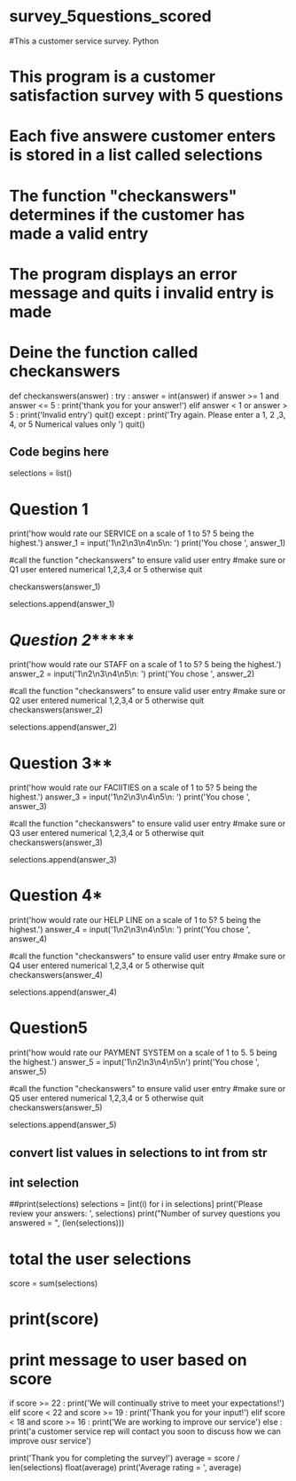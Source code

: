# survey_5questions_scored
#This a customer service survey. Python
# This program is a customer satisfaction survey with 5 questions
# Each five answere customer enters is stored in a list called selections
# The function "checkanswers" determines if the customer has made a valid entry
# The program displays an error message and quits i invalid entry is made


# Deine the function called checkanswers

def checkanswers(answer) :
    try :
        answer = int(answer)
        if answer >= 1 and answer <= 5 :
            print('thank you for your answer!')
        elif answer < 1 or answer > 5 :
            print('Invalid entry')
            quit()
    except :
        print('Try again. Please enter a 1, 2 ,3, 4, or 5 Numerical values only ')
        quit()


## Code begins here

selections = list()

# Question 1
print('how would rate our SERVICE on a scale of 1 to 5? 5 being the highest.')
answer_1 = input('1\n2\n3\n4\n5\n: ')
print('You chose ', answer_1)

#call the function "checkanswers" to ensure valid user entry
#make sure or Q1 user entered numerical 1,2,3,4 or 5 otherwise quit

checkanswers(answer_1)

selections.append(answer_1)

# *********Question 2**************
print('how would rate our STAFF on a scale of 1 to 5? 5 being the highest.')
answer_2 = input('1\n2\n3\n4\n5\n: ')
print('You chose ', answer_2)


#call the function "checkanswers" to ensure valid user entry
#make sure or Q2 user entered numerical 1,2,3,4 or 5 otherwise quit
checkanswers(answer_2)

selections.append(answer_2)

# **********Question 3************
print('how would rate our FACIITIES on a scale of 1 to 5? 5 being the highest.')
answer_3 = input('1\n2\n3\n4\n5\n: ')
print('You chose ', answer_3)

#call the function "checkanswers" to ensure valid user entry
#make sure or Q3 user entered numerical 1,2,3,4 or 5 otherwise quit
checkanswers(answer_3)

selections.append(answer_3)



# **********Question 4***********
print('how would rate our HELP LINE on a scale of 1 to 5? 5 being the highest.')
answer_4 = input('1\n2\n3\n4\n5\n: ')
print('You chose ', answer_4)

#call the function "checkanswers" to ensure valid user entry
#make sure or Q4 user entered numerical 1,2,3,4 or 5 otherwise quit
checkanswers(answer_4)

selections.append(answer_4)

# **********Question5**********
print('how would rate our PAYMENT SYSTEM on a scale of 1 to 5. 5 being the highest.')
answer_5 = input('1\n2\n3\n4\n5\n')
print('You chose ', answer_5)

#call the function "checkanswers" to ensure valid user entry
#make sure or Q5 user entered numerical 1,2,3,4 or 5 otherwise quit
checkanswers(answer_5)

selections.append(answer_5)


## convert list values in selections to int from str
## int selection
##print(selections)
selections = [int(i) for i in selections]
print('Please review your answers: ', selections)
print("Number of survey questions you answered = ", (len(selections)))

# total the user selections
score = sum(selections)
# print(score)

# print message to user based on score

if score >= 22 :
    print('We will continually strive to meet your expectations!')
elif score < 22 and score >= 19 :
    print('Thank you for your input!')
elif score < 18 and score >= 16 :
    print('We are working to improve our service')
else :
    print('a customer service rep will contact you soon to discuss how we can improve ousr service')

print('Thank you for completing the survey!')
average = score / len(selections)
float(average)
print('Average rating = ', average)
